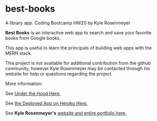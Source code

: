 # best-books
A library app.
Coding Bootcamp HW20 by Kyle Rosenmeyer

**Best Books** is an interactive web app to search and save your favorite books from Google books.

This app is useful to learn the principals of building web apps with the MERN stack.

This project is not available for additional contribution from the github community, however
Kyle Rosenmeyer may be contacted through his website for help or questions
regarding the project.

More information:

See [Under the Hood Here.](https://github.com/kylerosenmeyer/best-books)

See [the Deployed App on Heroku Here.](https://best-books-kr.herokuapp.com/)

See **Kyle Rosenmeyer's** [website and entire portfolio here.](https://kyle-rosenmeyer.herokuapp.com/)
